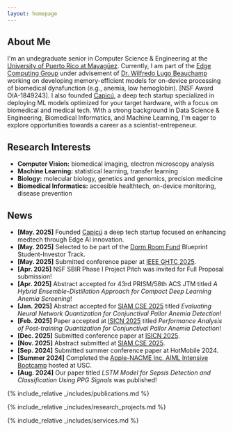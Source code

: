 ```yaml
---
layout: homepage
---
```


<!-- {% include_relative _config.yml %} -->

## About Me

I'm an undegraduate senior in Computer Science & Engineering at the [University of Puerto Rico at Mayagüez](https://www.uprm.edu/). Currently, I am part of the [Edge Computing Group](https://edge-computing-upr.github.io/web) under advisement of [Dr. Wilfredo Lugo Beauchamp](https://www.linkedin.com/in/wilfredo-lugo-beauchamp-0b083838/) working on developing memory-efficient models for on-device processing of biomedical dynsfunction (e.g., anemia, low hemoglobin). [NSF Award OIA-1849243]. I also founded [Capicú](https://capicupuertorico.com), a deep tech startup specialized in deploying ML models optimized for your target hardware, with a focus on biomedical and medical tech. With a strong background in Data Science & Engineering, Biomedical Informatics, and Machine Learning, I'm eager to explore opportunities towards a career as a scientist-entrepeneur.

## Research Interests

- **Computer Vision:** biomedical imaging, electron microscopy analysis
- **Machine Learning:** statistical learning, transfer learning
- **Biology:** molecular biology, genetics and genomics, precision medicine
- **Biomedical Informatics:** accesible healthtech, on-device monitoring, disease prevention

## News

- **[May. 2025]** Founded [Capicú](https://capicupuertorico.com) a deep tech startup focused on enhancing medtech through Edge AI innovation.
- **[May. 2025]** Selected to be part of the [Dorm Room Fund](https://dormroomfund.com) Blueprint Student-Investor Track.
- **[May. 2025]** Submitted conference paper at [IEEE GHTC 2025](https://ieeeghtc.com).
- **[Apr. 2025]** NSF SBIR Phase I Project Pitch was invited for Full Proposal submission!
- **[Apr. 2025]** Abstract accepted for 43rd PRISM/58th ACS JTM titled *A Hybrid Ensemble-Distillation Approach for Compact Deep Learning Anemia Screening*!
- **[Jan. 2025]** Abstract accepted for [SIAM CSE 2025](https://www.siam.org/conferences-events/past-event-archive/cse25/) titled *Evaluating Neural Network Quantization for Conjunctival Pallor Anemia Detection*!
- **[Feb. 2025]** Paper accepted at [ISICN 2025](https://www.isicn.org/2025/) titled *Performance Analysis of Post-training Quantization for Conjunctival Pallor Anemia Detection*!
- **[Dec. 2025]** Submitted conference paper at [ISICN 2025](https://www.isicn.org/2025/).
- **[Nov. 2025]** Abstract submitted at [SIAM CSE 2025](https://www.siam.org/conferences-events/past-event-archive/cse25/).
- **[Sep. 2024]** Submitted summer conference paper at HotMobile 2024.
- **[Summer 2024]** Completed the [Apple-NACME Inc. AIML Intensive Bootcamp](https://netrecon.usc.edu/baker/nacme-apple-ai-ml-summer-bootcamp-coming-to-usc/) hosted at USC.
- **[Aug. 2024]** Our paper titled *LSTM Model for Sepsis Detection and Classification Using PPG Signals* was published!

{% include_relative _includes/publications.md %}

{% include_relative _includes/research_projects.md %}

{% include_relative _includes/services.md %}

